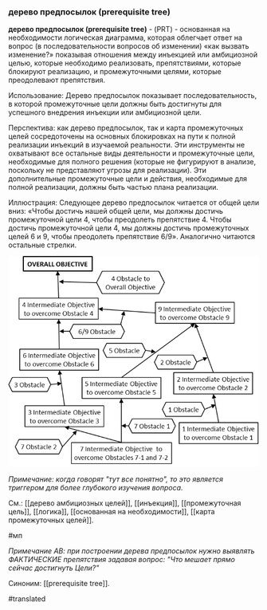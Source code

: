### дерево предпосылок (prerequisite tree)

**дерево предпосылок (prerequisite tree)** - (PRT) - основанная на необходимости логическая диаграмма, которая облегчает ответ на вопрос (в последовательности вопросов об изменении) «как вызвать изменение?» показывая отношения между инъекцией или амбициозной целью, которые необходимо реализовать, препятствиями, которые блокируют реализацию, и промежуточными целями, которые преодолевают препятствия.

Использование: Дерево предпосылок показывает последовательность, в которой промежуточные цели должны быть достигнуты для успешного внедрения инъекции или амбициозной цели.

Перспектива: как дерево предпосылок, так и карта промежуточных целей сосредоточены на основных блокировках на пути к полной реализации инъекций в изучаемой реальности. Эти инструменты не охватывают все остальные виды деятельности и промежуточные цели, необходимые для полного решения (которые не фигурируют в анализе, поскольку не представляют угрозы для реализации). Эти дополнительные промежуточные цели и действия, необходимые для полной реализации, должны быть частью плана реализации.

Иллюстрация: Следующее дерево предпосылок читается от общей цели вниз: «Чтобы достичь нашей общей цели, мы должны достичь промежуточной цели 4, чтобы преодолеть препятствие 4. Чтобы достичь промежуточной цели 4, мы должны достичь промежуточных целей 6 и 9, чтобы преодолеть препятствие 6/9». Аналогично читаются остальные стрелки.

![](images/image20.png)

*Примечание: когда говорят "тут все понятно", то это является триггером для более глубокого изучения вопроса.*

См.: [[дерево амбициозных целей]], [[инъекция]], [[промежуточная цель]], [[логика]], [[основанная на необходимости]], [[карта промежуточных целей]].

#мп

*Примечание АВ: при построении дерева предпосылок нужно выявлять ФАКТИЧЕСКИЕ препятствия задавая вопрос: "Что мешает прямо сейчас достигнуть Цели?"*

Синоним: [[prerequisite tree]].

#translated
